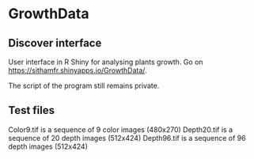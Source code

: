 # GrowthData

## Discover interface

User interface in R Shiny for analysing plants growth.
Go on https://sithamfr.shinyapps.io/GrowthData/.

The script of the program still remains private.

## Test files

Color9.tif is a sequence of 9 color images (480x270)
Depth20.tif is a sequence of 20 depth images (512x424)
Depth96.tif is a sequence of 96 depth images (512x424)
